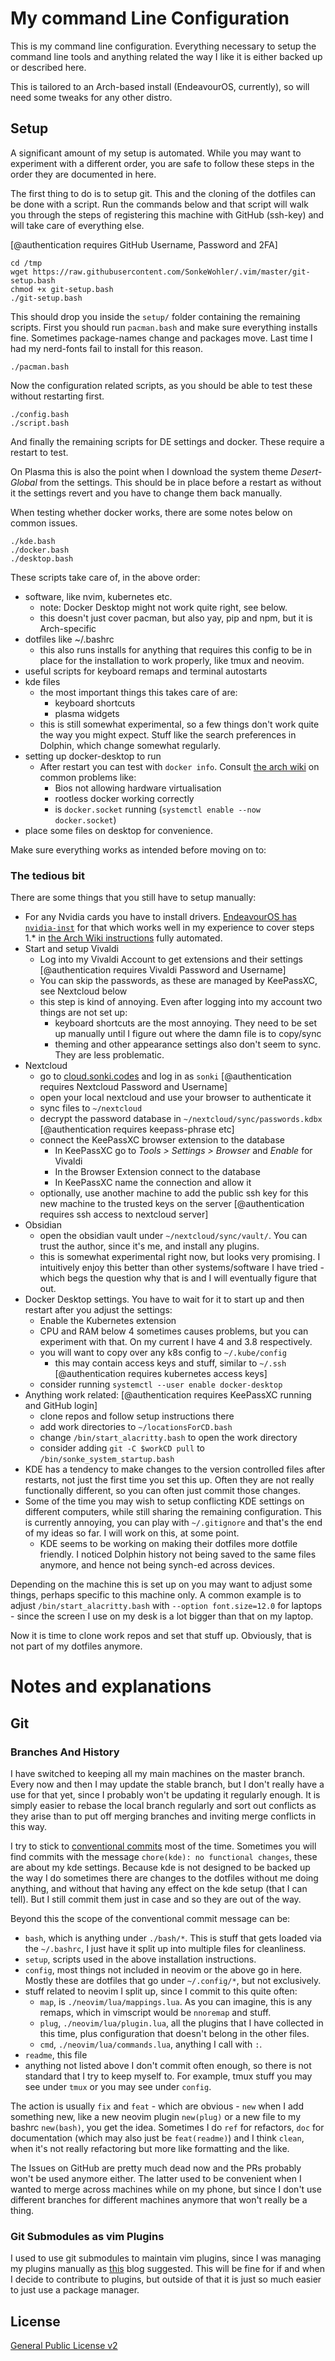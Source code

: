# My command Line Configuration

This is my command line configuration. Everything necessary to setup the
command line tools and anything related the way I like it is either backed up
or described here.

This is tailored to an Arch-based install (EndeavourOS, currently), so will need
some tweaks for any other distro.

## Setup

A significant amount of my setup is automated.  While you may want to experiment
with a different order, you are safe to follow these steps in the order they are
documented in here.

The first thing to do is to setup git.  This and the cloning of the dotfiles can
be done with a script.  Run the commands below and that script will walk you
through the steps of registering this machine with GitHub (ssh-key) and will
take care of everything else.

[@authentication requires GitHub Username, Password and 2FA]

```
cd /tmp
wget https://raw.githubusercontent.com/SonkeWohler/.vim/master/git-setup.bash
chmod +x git-setup.bash
./git-setup.bash
```

This should drop you inside the `setup/` folder containing the remaining
scripts.  First you should run `pacman.bash` and make sure everything installs
fine.  Sometimes package-names change and packages move.  Last time I had my
nerd-fonts fail to install for this reason.

```
./pacman.bash
```

Now the configuration related scripts, as you should be able to test these
without restarting first.

```
./config.bash
./script.bash
```

And finally the remaining scripts for DE settings and docker.  These require a
restart to test.

On Plasma this is also the point when I download the system theme
*Desert-Global* from the settings.  This should be in place before a restart as
without it the settings revert and you have to change them back manually.

When testing whether docker works, there are some notes below on common issues.

```
./kde.bash
./docker.bash
./desktop.bash
```

These scripts take care of, in the above order:

* software, like nvim, kubernetes etc.
    - note: Docker Desktop might not work quite right, see below.
    - this doesn't just cover pacman, but also yay, pip and npm, but it is
      Arch-specific
* dotfiles like ~/.bashrc
    - this also runs installs for anything that requires this config to be in
      place for the installation to work properly, like tmux and neovim.
* useful scripts for keyboard remaps and terminal autostarts
* kde files
    - the most important things this takes care of are:
        - keyboard shortcuts
        - plasma widgets
    - this is still somewhat experimental, so a few things don't work quite the
      way you might expect.  Stuff like the search preferences in Dolphin, which
      change somewhat regularly.
* setting up docker-desktop to run
    - After restart you can test with `docker info`.  Consult [the arch
      wiki](https://wiki.archlinux.org/title/Docker) on common problems like:
        - Bios not allowing hardware virtualisation
        - rootless docker working correctly
        - is `docker.socket` running (`systemctl enable --now docker.socket`)
* place some files on desktop for convenience.

Make sure everything works as intended before moving on to:

### The tedious bit

There are some things that you still have to setup manually:

* For any Nvidia cards you have to install drivers.  [EndeavourOS has
  `nvidia-inst`](https://discovery.endeavouros.com/nvidia/new-nvidia-driver-installer-nvidia-inst/2022/03/)
  for that which works well in my experience to cover steps 1.* in [the Arch Wiki
  instructions](https://wiki.archlinux.org/title/NVIDIA) fully automated.
* Start and setup Vivaldi
    - Log into my Vivaldi Account to get extensions and their settings
      [@authentication requires Vivaldi Password and Username]
    - You can skip the passwords, as these are managed by KeePassXC, see
      Nextcloud below
    - this step is kind of annoying.  Even after logging into my account two
      things are not set up:
        - keyboard shortcuts are the most annoying.  They need to be set up manually
          until I figure out where the damn file is to copy/sync
        - theming and other appearance settings also don't seem to sync.  They
          are less problematic.
* Nextcloud
    - go to [cloud.sonki.codes](cloud.sonki.codes) and log in as `sonki`
      [@authentication requires Nextcloud Password and Username]
    - open your local nextcloud and use your browser to authenticate it
    - sync files to `~/nextcloud`
    - decrypt the password database in `~/nextcloud/sync/passwords.kdbx`
      [@authentication requires keepass-phrase etc]
    - connect the KeePassXC browser extension to the database
        - In KeePassXC go to *Tools > Settings > Browser* and *Enable* for Vivaldi
        - In the Browser Extension connect to the database
        - In KeePassXC name the connection and allow it
    - optionally, use another machine to add the public ssh key for this new
      machine to the trusted keys on the server
      [@authentication requires ssh access to nextcloud server]
* Obsidian
    - open the obsidian vault under `~/nextcloud/sync/vault/`.  You can trust
      the author, since it's me, and install any plugins.
    - this is somewhat experimental right now, but looks very promising.  I
      intuitively enjoy this better than other systems/software I have tried -
      which begs the question why that is and I will eventually figure that out.
* Docker Desktop settings.  You have to wait for it to start up and then restart
  after you adjust the settings:
    - Enable the Kubernetes extension
    - CPU and RAM below 4 sometimes causes problems, but you can experiment with
      that.  On my current I have 4 and 3.8 respectively.
    - you will want to copy over any k8s config to `~/.kube/config`
        - this may contain access keys and stuff, similar to `~/.ssh`
        [@authentication requires kubernetes access keys]
    - consider running `systemctl --user enable docker-desktop`
* Anything work related:
  [@authentication requires KeePassXC running and GitHub login]
    - clone repos and follow setup instructions there
    - add work directories to `~/locationsForCD.bash`
    - change `/bin/start_alacritty.bash` to open the work directory
    - consider adding `git -C $workCD pull` to `/bin/sonke_system_startup.bash`
* KDE has a tendency to make changes to the version controlled files after
  restarts, not just the first time you set this up.  Often they are not really
  functionally different, so you can often just commit those changes.
* Some of the time you may wish to setup conflicting KDE settings on different
  computers, while still sharing the remaining configuration.  This is currently
  annoying, you can play with `~/.gitignore` and that's the end of my ideas so
  far.  I will work on this, at some point.
  - KDE seems to be working on making their dotfiles more dotfile friendly.  I
    noticed Dolphin history not being saved to the same files anymore, and
    hence not being synch-ed across devices.

Depending on the machine this is set up on you may want to adjust some things,
perhaps specific to this machine only.  A common example is to adjust
`/bin/start_alacritty.bash` with `--option font.size=12.0` for laptops - since
the screen I use on my desk is a lot bigger than that on my laptop.

Now it is time to clone work repos and set that stuff up.  Obviously, that is
not part of my dotfiles anymore.

# Notes and explanations

## Git

### Branches And History

I have switched to keeping all my main machines on the master branch.  Every now
and then I may update the stable branch, but I don't really have a use for that
yet, since I probably won't be updating it regularly enough.  It is simply
easier to rebase the local branch regularly and sort out conflicts as they arise
than to put off merging branches and inviting merge conflicts in this way.

I try to stick to [conventional
commits](https://www.conventionalcommits.org/en/v1.0.0/) most of the time.
Sometimes you will find commits with the message `chore(kde): no functional
changes`, these are about my kde settings.  Because kde is not designed to be
backed up the way I do sometimes there are changes to the dotfiles without me
doing anything, and without that having any effect on the kde setup (that I can
tell).  But I still commit them just in case and so they are out of the way.

Beyond this the scope of the conventional commit message can be:
* `bash`, which is anything under `./bash/*`.  This is stuff that gets loaded
  via the `~/.bashrc`, I just have it split up into multiple files for
  cleanliness.
* `setup`, scripts used in the above installation instructions.
* `config`, most things not included in neovim or the above go in here.  Mostly
  these are dotfiles that go under `~/.config/*`, but not exclusively.
* stuff related to neovim I split up, since I commit to this quite often:
    - `map`, is `./neovim/lua/mappings.lua`.  As you can imagine, this is
      any remaps, which in vimscript would be `nnoremap` and stuff.
    - `plug`, `./neovim/lua/plugin.lua`, all the plugins that I have collected
      in this time, plus configuration that doesn't belong in the other files.
    - `cmd`, `./neovim/lua/commands.lua`, anything I call with `:`.
* `readme`, this file
* anything not listed above I don't commit often enough, so there is not
  standard that I try to keep myself to.  For example, tmux stuff you may see
  under `tmux` or you may see under `config`.

The action is usually `fix` and `feat` - which are obvious - `new` when I add
something new, like a new neovim plugin `new(plug)` or a new file to my bashrc
`new(bash)`, you get the idea.  Sometimes I do `ref` for refactors, `doc` for
documentation (which may also just be `feat(readme)`) and I think `clean`, when
it's not really refactoring but more like formatting and the like.

The Issues on GitHub are pretty much dead now and the PRs probably won't be used
anymore either.  The latter used to be convenient when I wanted to merge across
machines while on my phone, but since I don't use different branches for
different machines anymore that won't really be a thing.

### Git Submodules as vim Plugins

I used to use git submodules to maintain vim plugins, since I was managing my
plugins manually as [this](https://vimways.org/2018/from-vimrc-to-vim/) blog
suggested.  This will be fine for if and when I decide to contribute to plugins,
but outside of that it is just so much easier to just use a package manager.

## License

[General Public License v2](https://www.gnu.org/licenses/old-licenses/gpl-2.0.en.html)
